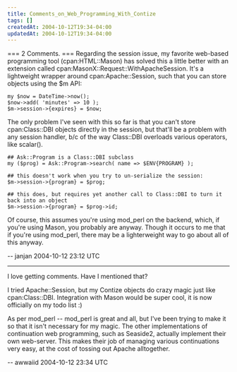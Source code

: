 ```yaml
---
title: Comments_on_Web_Programming_With_Contize
tags: []
createdAt: 2004-10-12T19:34-04:00
updatedAt: 2004-10-12T19:34-04:00
---
```


=== 2 Comments. ===
Regarding the session issue, my favorite web-based programming tool (cpan:HTML::Mason) has solved this a little better with an extension called cpan:MasonX::Request::WithApacheSession.  It's a lightweight wrapper around cpan:Apache::Session, such that you can store objects using the $m API:

```
my $now = DateTime->now();
$now->add( 'minutes' => 10 );
$m->session->{expires} = $now;
```

The only problem I've seen with this so far is that you can't store cpan:Class::DBI objects directly in the session, but that'll be a problem with any session handler, b/c of the way Class::DBI overloads various operators, like scalar().

```
## Ask::Program is a Class::DBI subclass
my ($prog) = Ask::Program->search( name => $ENV{PROGRAM} );

## this doesn't work when you try to un-serialize the session:
$m->session->{program} = $prog;

## this does, but requires yet another call to Class::DBI to turn it back into an object
$m->session->{program} = $prog->id;

```

Of course, this assumes you're using mod_perl on the backend, which, if you're using Mason, you probably are anyway.  Though it occurs to me that if you're using mod_perl, there may be a lighterweight way to go about all of this anyway.

-- janjan 2004-10-12 23:12 UTC

----
I love getting comments. Have I mentioned that?

I tried Apache::Session, but my Contize objects do crazy magic just like cpan:Class::DBI. Integration with Mason would be super cool, it is now officially on my todo list :)

As per mod_perl -- mod_perl is great and all, but I've been trying to make it so that it isn't necessary for my magic. The other implementations of continuation web programming, such as Seaside2, actually implement their own web-server. This makes their job of managing various continuations very easy, at the cost of tossing out Apache alltogether.

-- awwaiid 2004-10-12 23:34 UTC


